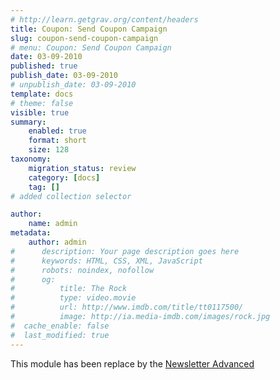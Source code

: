 ```yaml
---
# http://learn.getgrav.org/content/headers
title: Coupon: Send Coupon Campaign
slug: coupon-send-coupon-campaign
# menu: Coupon: Send Coupon Campaign
date: 03-09-2010
published: true
publish_date: 03-09-2010
# unpublish_date: 03-09-2010
template: docs
# theme: false
visible: true
summary:
    enabled: true
    format: short
    size: 128
taxonomy:
    migration_status: review
    category: [docs]
    tag: []
# added collection selector

author:
    name: admin
metadata:
    author: admin
#      description: Your page description goes here
#      keywords: HTML, CSS, XML, JavaScript
#      robots: noindex, nofollow
#      og:
#          title: The Rock
#          type: video.movie
#          url: http://www.imdb.com/title/tt0117500/
#          image: http://ia.media-imdb.com/images/rock.jpg
#  cache_enable: false
#  last_modified: true
---
```


This module has been replace by the [Newsletter Advanced](http://www.mailbeez.com/documentation/mailbeez/newsletter/)

